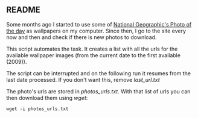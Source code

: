 README
------

Some months ago I started to use some of [National Geographic's Photo of the day](http://photography.nationalgeographic.com/photography/photo-of-the-day/) as wallpapers on my computer. Since then, I go to the site every now and then and check if there is new photos to download.

This script automates the task. It creates a list with all the urls for the available wallpaper images (from the current date to the first available (2009)).

The script can be interrupted and on the following run it resumes from the last date processed. If you don't want this, remove *last_url.txt*

The photo's urls are stored in *photos_urls.txt*. With that list of urls you can then download them using *wget*:

    wget -i photos_urls.txt

